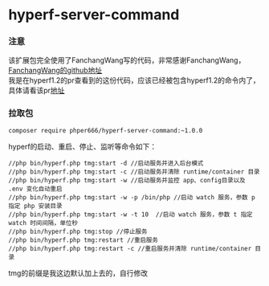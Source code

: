 # hyperf-server-command
### 注意
该扩展包完全使用了FanchangWang写的代码，非常感谢FanchangWang，[FanchangWang的github地址](https://github.com/FanchangWang)     
我是在hyperf1.2的pr查看到的这份代码，应该已经被包含hyperf1.2的命令内了，具体请看该pr[地址](https://github.com/hyperf/hyperf/pull/1053)     

### 拉取包
```
composer require phper666/hyperf-server-command:~1.0.0
```

hyperf的启动、重启、停止、监听等命令如下：  
```
//php bin/hyperf.php tmg:start -d //启动服务并进入后台模式
//php bin/hyperf.php tmg:start -c //启动服务并清除 runtime/container 目录
//php bin/hyperf.php tmg:start -w //启动服务并监控 app、config目录以及 .env 变化自动重启
//php bin/hyperf.php tmg:start -w -p /bin/php //启动 watch 服务，参数 p 指定 php 安装目录
//php bin/hyperf.php tmg:start -w -t 10  //启动 watch 服务，参数 t 指定 watch 时间间隔，单位秒
//php bin/hyperf.php tmg:stop //停止服务
//php bin/hyperf.php tmg:restart //重启服务
//php bin/hyperf.php tmg:restart -c //重启服务并清除 runtime/container 目录
```

tmg的前缀是我这边默认加上去的，自行修改 
